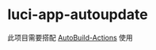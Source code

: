 # luci-app-autoupdate

此项目需要搭配 [AutoBuild-Actions](https://github.com/Hyy2001X/AutoBuild-Actions-BETA) 使用
